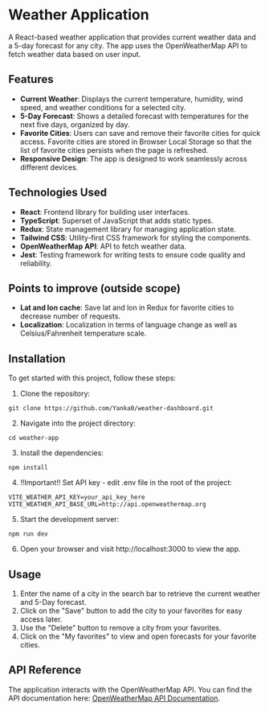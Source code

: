 # Weather Application

A React-based weather application that provides current weather data and a 5-day forecast for any city. The app uses the OpenWeatherMap API to fetch weather data based on user input.

## Features

- **Current Weather**: Displays the current temperature, humidity, wind speed, and weather conditions for a selected city.
- **5-Day Forecast**: Shows a detailed forecast with temperatures for the next five days, organized by day.
- **Favorite Cities**: Users can save and remove their favorite cities for quick access. Favorite cities are stored in Browser Local Storage so that the list of favorite cities persists when the page is refreshed.
- **Responsive Design**: The app is designed to work seamlessly across different devices.

## Technologies Used

- **React**: Frontend library for building user interfaces.
- **TypeScript**: Superset of JavaScript that adds static types.
- **Redux**: State management library for managing application state.
- **Tailwind CSS**: Utility-first CSS framework for styling the components.
- **OpenWeatherMap API**: API to fetch weather data.
- **Jest**: Testing framework for writing tests to ensure code quality and reliability.

## Points to improve (outside scope)

- **Lat and lon cache**: Save lat and lon in Redux for favorite cities to decrease number of requests.
- **Localization**: Localization in terms of language change as well as Celsius/Fahrenheit temperature scale.

## Installation

To get started with this project, follow these steps:

1. Clone the repository:

 ```
 git clone https://github.com/Yanka0/weather-dashboard.git
 ```
2. Navigate into the project directory:

 ```
 cd weather-app
 ```
3. Install the dependencies:

 ```
 npm install
 ```
4. !!Important!! Set API key - edit .env file in the root of the project:

 ```
 VITE_WEATHER_API_KEY=your_api_key_here
 VITE_WEATHER_API_BASE_URL=http://api.openweathermap.org
 ```
5. Start the development server:

 ```
 npm run dev
 ```
6. Open your browser and visit http://localhost:3000 to view the app.

## Usage
1. Enter the name of a city in the search bar to retrieve the current weather and 5-Day forecast.
2. Click on the "Save" button to add the city to your favorites for easy access later.
3. Use the "Delete" button to remove a city from your favorites.
4. Click on the "My favorites" to view and open forecasts for your favorite cities. 

## API Reference
The application interacts with the OpenWeatherMap API. You can find the API documentation here: [OpenWeatherMap API Documentation](https://openweathermap.org/api/geocoding-api).
